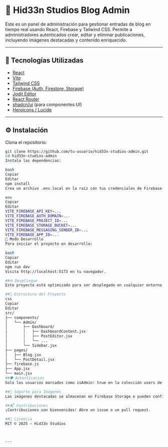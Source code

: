 # 🧩 Hid33n Studios Blog Admin

Este es un panel de administración para gestionar entradas de blog en tiempo real usando React, Firebase y Tailwind CSS. Permite a administradores autenticados crear, editar y eliminar publicaciones, incluyendo imágenes destacadas y contenido enriquecido.

---

## 🚀 Tecnologías Utilizadas

- [React](https://reactjs.org/)
- [Vite](https://vitejs.dev/)
- [Tailwind CSS](https://tailwindcss.com/)
- [Firebase (Auth, Firestore, Storage)](https://firebase.google.com/)
- [Jodit Editor](https://xdsoft.net/jodit/)
- [React Router](https://reactrouter.com/)
- [shadcn/ui](https://ui.shadcn.com/) (para componentes UI)
- [Heroicons / Lucide](https://lucide.dev/)

---

## ⚙️ Instalación

Clona el repositorio:

```bash
git clone https://github.com/tu-usuario/hid33n-studios-admin.git
cd hid33n-studios-admin
Instala las dependencias:

bash
Copiar
Editar
npm install
Crea un archivo .env.local en la raíz con tus credenciales de Firebase:

env
Copiar
Editar
VITE_FIREBASE_API_KEY=...
VITE_FIREBASE_AUTH_DOMAIN=...
VITE_FIREBASE_PROJECT_ID=...
VITE_FIREBASE_STORAGE_BUCKET=...
VITE_FIREBASE_MESSAGING_SENDER_ID=...
VITE_FIREBASE_APP_ID=...
🧪 Modo Desarrollo
Para iniciar el proyecto en desarrollo:

bash
Copiar
Editar
npm run dev
Visita http://localhost:5173 en tu navegador.

##🌐 Despliegue
Este proyecto está optimizado para ser desplegado en cualquier entorno estático moderno como Vercel, Netlify o Firebase Hosting. Asegúrate de configurar variables de entorno correctamente en tu entorno de producción.

##📁 Estructura del Proyecto
css
Copiar
Editar
src/
├── components/
│   └── Admin/
│       ├── Dashboard/
│       │   ├── DashboardContent.jsx
│       │   ├── PostEditor.jsx
│       │   └── ...
│       └── Sidebar.jsx
├── pages/
│   ├── Blog.jsx
│   └── PostDetail.jsx
├── firebase.js
├── App.jsx
└── main.jsx
##🛡️ Autenticación
Solo los usuarios marcados como isAdmin: true en la colección users de Firestore pueden acceder al panel de administración.

##📸 Soporte para Imágenes
Las imágenes destacadas se almacenan en Firebase Storage o pueden configurarse para guardarse en un servidor propio (CyberPanel).

##📬 Contribuciones
¡Contribuciones son bienvenidas! Abre un issue o un pull request.

##📝 Licencia
MIT © 2025 — Hid33n Studios



---
